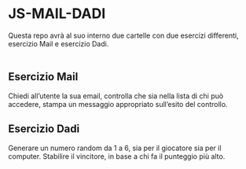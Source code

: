 # JS-MAIL-DADI
Questa repo avrà al suo interno due cartelle con due esercizi differenti, esercizio Mail e esercizio Dadi.
<br><br>

## Esercizio Mail
Chiedi all’utente la sua email,
controlla che sia nella lista di chi può accedere,
stampa un messaggio appropriato sull’esito del controllo.
<br>

## Esercizio Dadi
Generare un numero random da 1 a 6, sia per il giocatore sia per il computer.
Stabilire il vincitore, in base a chi fa il punteggio più alto.
